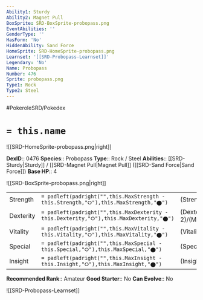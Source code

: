 ```yaml
---
Ability1: Sturdy
Ability2: Magnet Pull
BoxSprite: SRD-BoxSprite-probopass.png
EventAbilities: ''
GenderType: ''
HasForm: 'No'
HiddenAbility: Sand Force
HomeSprite: SRD-HomeSprite-probopass.png
Learnset: '[[SRD-Probopass-Learnset]]'
Legendary: 'No'
Name: Probopass
Number: 476
Sprite: probopass.png
Type1: Rock
Type2: Steel
---
```


#PokeroleSRD/Pokedex

# `= this.name`

![[SRD-HomeSprite-probopass.png|right]]

**DexID**:: 0476
**Species**:: Probopass
**Type**:: Rock / Steel
**Abilities**:: [[SRD-Sturdy|Sturdy]] / [[SRD-Magnet Pull|Magnet Pull]] ([[SRD-Sand Force|Sand Force]])
**Base HP**:: 4

![[SRD-BoxSprite-probopass.png|right]]

|           |                                                                                        |                                          |
| --------- | -------------------------------------------------------------------------------------- | ---------------------------------------- |
| Strength  | `= padleft(padright("",this.MaxStrength - this.Strength,"⭘"),this.MaxStrength,"⬤")`    | (Strength::2)/(MaxStrength::4)   |
| Dexterity | `= padleft(padright("",this.MaxDexterity - this.Dexterity,"⭘"),this.MaxDexterity,"⬤")` | (Dexterity:: 2)/(MaxDexterity::5) |
| Vitality  | `= padleft(padright("",this.MaxVitality - this.Vitality,"⭘"),this.MaxVitality,"⬤")`    | (Vitality::4)/(MaxVitality::8)   |
| Special   | `= padleft(padright("",this.MaxSpecial - this.Special,"⭘"),this.MaxSpecial,"⬤")`       | (Special::2)/(MaxSpecial::5)     |
| Insight   | `= padleft(padright("",this.MaxInsight - this.Insight,"⭘"),this.MaxInsight,"⬤")`       | (Insight::4)/(MaxInsight::8)     |

**Recommended Rank**:: Amateur
**Good Starter**:: No
**Can Evolve**:: No

![[SRD-Probopass-Learnset]]